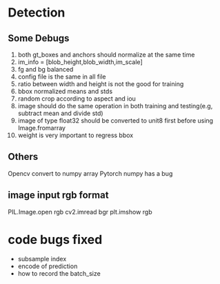 
# Detection


## Some Debugs
1. both gt_boxes and anchors should normalize at the same time
2. im_info = [blob_height,blob_width,im_scale]
3. fg and bg balanced
4. config file is the same in all file
5. ratio between width and height is not the good for training
6. bbox normalized means and stds
7. random crop according to aspect and iou
8. image should do the same operation in both training and testing(e.g, subtract mean and divide std)
9. image of type float32  should be converted to unit8 first before using Image.fromarray
10. weight is very important to regress bbox



## Others
Opencv convert to numpy array
Pytorch numpy has a bug

## image input rgb format
PIL.Image.open  rgb
cv2.imread      bgr
plt.imshow      rgb



# code bugs fixed
* subsample index
* encode of prediction
* how to record the batch_size

